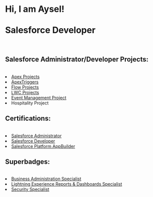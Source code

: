 <h1> Hi, I am Aysel!</br></br>
Salesforce Developer</h1><br/>
<h2>Salesforce Administrator/Developer Projects:</h2></br>
<lu>
  <li><a href="https://github.com/ayseleren/myApex/tree/master/force-app/main/default/classes">Apex Projects</a></li>
  <li><a href="https://github.com/ayseleren/myApex/tree/master/force-app/main/default/triggers">ApexTriggers</a></li>
  <li><a href="https://github.com/ayseleren/flow">Flow Projects</a></li>
  <li><a href="https://github.com/eyildirim81/LWC-Projects/tree/master/force-app/main/default/lwc/lwc">LWC Projects</a></li>
  <li><a href="https://github.com/ayseleren/EMA-PROJECT">Event Management Project</a></li>
  <li>Hospitality Project</li>
 <lu/>
  <h2> Certifications:</h3></br>
  <lu>
  <li><a href="https://trailblazer.me/id/ayselt">Salesforce Administrator</a></li>
  <li><a href="https://trailblazer.me/id/ayselt">Salesforce Developer</a></li>
  <li><a href="https://trailblazer.me/id/ayselt">Salesforce Platform AppBuilder</a></li>
 <lu/>
 <h2> Superbadges:</h3></br>
 <lu/>
  <li><a href="https://trailblazer.me/id/ayselt">Business Administration Specialist</a></li>
  <li><a href="https://trailblazer.me/id/ayselt">Lightning Experience Reports & Dashboards Specialist</a></li>
  <li><a href="https://trailblazer.me/id/ayselt">Security Specialist</a></li>
 </lu>

